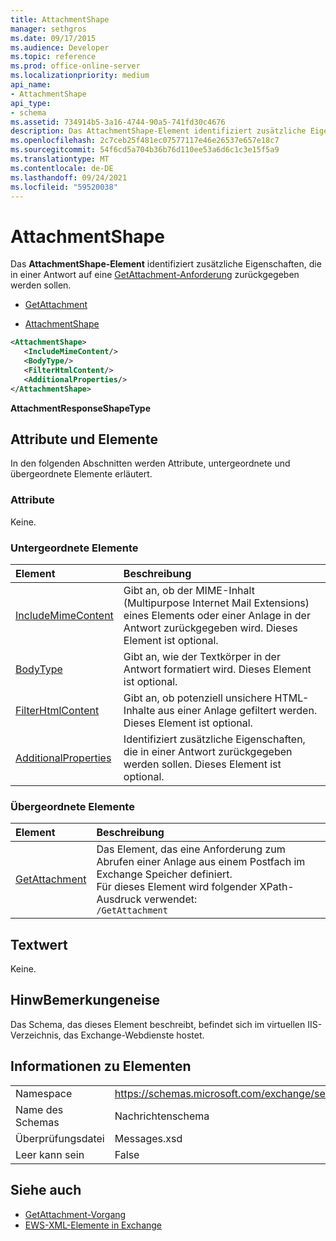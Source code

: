 ```yaml
---
title: AttachmentShape
manager: sethgros
ms.date: 09/17/2015
ms.audience: Developer
ms.topic: reference
ms.prod: office-online-server
ms.localizationpriority: medium
api_name:
- AttachmentShape
api_type:
- schema
ms.assetid: 734914b5-3a16-4744-90a5-741fd30c4676
description: Das AttachmentShape-Element identifiziert zusätzliche Eigenschaften, die in einer Antwort auf eine GetAttachment-Anforderung zurückgegeben werden sollen.
ms.openlocfilehash: 2c7ceb25f481ec07577117e46e26537e657e18c7
ms.sourcegitcommit: 54f6cd5a704b36b76d110ee53a6d6c1c3e15f5a9
ms.translationtype: MT
ms.contentlocale: de-DE
ms.lasthandoff: 09/24/2021
ms.locfileid: "59520038"
---
```

# <a name="attachmentshape"></a>AttachmentShape

Das **AttachmentShape-Element** identifiziert zusätzliche Eigenschaften, die in einer Antwort auf eine [GetAttachment-Anforderung](getattachment.md) zurückgegeben werden sollen. 
  
- [GetAttachment](getattachment.md)
  
- [AttachmentShape](attachmentshape.md)
  
```xml
<AttachmentShape>
   <IncludeMimeContent/>
   <BodyType/>
   <FilterHtmlContent/>
   <AdditionalProperties/>
</AttachmentShape>
```

 **AttachmentResponseShapeType**
## <a name="attributes-and-elements"></a>Attribute und Elemente

In den folgenden Abschnitten werden Attribute, untergeordnete und übergeordnete Elemente erläutert.
  
### <a name="attributes"></a>Attribute

Keine.
  
### <a name="child-elements"></a>Untergeordnete Elemente

|**Element**|**Beschreibung**|
|:-----|:-----|
|[IncludeMimeContent](includemimecontent.md) <br/> |Gibt an, ob der MIME-Inhalt (Multipurpose Internet Mail Extensions) eines Elements oder einer Anlage in der Antwort zurückgegeben wird. Dieses Element ist optional.  <br/> |
|[BodyType](bodytype.md) <br/> |Gibt an, wie der Textkörper in der Antwort formatiert wird. Dieses Element ist optional.  <br/> |
|[FilterHtmlContent](filterhtmlcontent.md) <br/> |Gibt an, ob potenziell unsichere HTML-Inhalte aus einer Anlage gefiltert werden. Dieses Element ist optional.  <br/> |
|[AdditionalProperties](additionalproperties.md) <br/> |Identifiziert zusätzliche Eigenschaften, die in einer Antwort zurückgegeben werden sollen. Dieses Element ist optional.  <br/> |
   
### <a name="parent-elements"></a>Übergeordnete Elemente

|**Element**|**Beschreibung**|
|:-----|:-----|
|[GetAttachment](getattachment.md) <br/> |Das Element, das eine Anforderung zum Abrufen einer Anlage aus einem Postfach im Exchange Speicher definiert.  <br/> Für dieses Element wird folgender XPath-Ausdruck verwendet:   <br/>  `/GetAttachment` <br/> |
   
## <a name="text-value"></a>Textwert

Keine.
  
## <a name="remarks"></a>HinwBemerkungeneise

Das Schema, das dieses Element beschreibt, befindet sich im virtuellen IIS-Verzeichnis, das Exchange-Webdienste hostet.
  
## <a name="element-information"></a>Informationen zu Elementen

|||
|:-----|:-----|
|Namespace  <br/> |https://schemas.microsoft.com/exchange/services/2006/messages  <br/> |
|Name des Schemas  <br/> |Nachrichtenschema  <br/> |
|Überprüfungsdatei  <br/> |Messages.xsd  <br/> |
|Leer kann sein  <br/> |False  <br/> |
   
## <a name="see-also"></a>Siehe auch

- [GetAttachment-Vorgang](getattachment-operation.md)
- [EWS-XML-Elemente in Exchange](ews-xml-elements-in-exchange.md)

